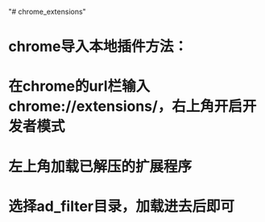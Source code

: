 "# chrome_extensions" 
# chrome导入本地插件方法：
# 在chrome的url栏输入chrome://extensions/，右上角开启开发者模式
# 左上角加载已解压的扩展程序
# 选择ad_filter目录，加载进去后即可